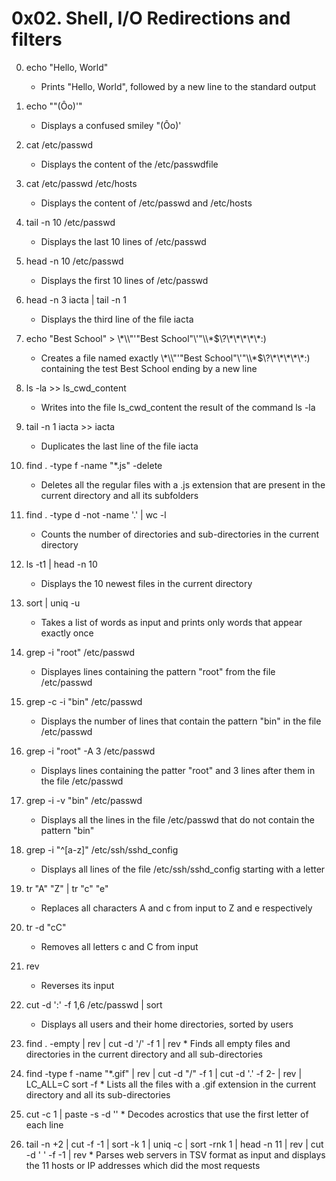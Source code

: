 # 0x02. Shell, I/O Redirections and filters

0. echo "Hello, World"
	* Prints "Hello, World", followed by a new line to the standard output

1. echo "\"(Ôo)'"
	* Displays a confused smiley "(Ôo)'

2. cat /etc/passwd
	* Displays the content of the /etc/passwdfile

3. cat /etc/passwd /etc/hosts
	* Displays the content of /etc/passwd and /etc/hosts

4. tail -n 10 /etc/passwd
	* Displays the last 10 lines of /etc/passwd

5. head -n 10 /etc/passwd
	* Displays the first 10 lines of /etc/passwd

6. head -n 3 iacta | tail -n 1
	* Displays the third line of the file iacta

7. echo "Best School" > \\\*\\\\"'\"Best School\"\\'"\\\\\*\$\\\?\\\*\\\*\\\*\\\*\\\*\:\)
	* Creates a file named exactly \\\*\\\\"'\"Best School\"\\'"\\\\\*\$\\\?\\\*\\\*\\\*\\\*\\\*\:\) containing the test Best School ending by a new line

8. ls -la >> ls_cwd_content
	* Writes into the file ls_cwd_content the result of the command ls -la

9. tail -n 1 iacta >> iacta
	* Duplicates the last line of the file iacta

10. find . -type f -name "*.js" -delete
	* 	Deletes all the regular files with a .js extension that are present in the current directory and all its subfolders

11. find . -type d -not -name '.' | wc -l
	* Counts the number of directories and sub-directories in the current directory

12. ls -t1 | head -n 10
	* Displays the 10 newest files in the current directory

13. sort | uniq -u
	* Takes a list of words as input and prints only words that appear exactly once

14. grep -i "root" /etc/passwd
	* Displayes lines containing the pattern "root" from the file /etc/passwd

15. grep -c -i "bin" /etc/passwd
	* Displays the number of lines that contain the pattern "bin" in the file /etc/passwd

16. grep -i "root" -A 3 /etc/passwd
	* Displays lines containing the patter "root" and 3 lines after them in the file /etc/passwd

17. grep -i -v "bin" /etc/passwd
	* Displays all the lines in the file /etc/passwd that do not contain the pattern "bin"

18. grep -i "^[a-z]" /etc/ssh/sshd_config
	* Displays all lines of the file /etc/ssh/sshd_config starting with a letter

19. tr "A" "Z" | tr "c" "e"
	* Replaces all characters A and c from input to Z and e respectively

20. tr -d "cC"
	* Removes all letters c and C from input

21. rev
	* Reverses its input

22. cut -d ':' -f 1,6 /etc/passwd | sort
	* Displays all users and their home directories, sorted by users

100. find . -empty | rev | cut -d '/' -f 1 | rev
	* Finds all empty files and directories in the current directory and all sub-directories

101. find -type f -name "*.gif" | rev | cut -d "/" -f 1 | cut -d '.' -f 2- | rev | LC_ALL=C sort -f
	* Lists all the files with a .gif extension in the current directory and all its sub-directories

102. cut -c 1 | paste -s -d ''
	* Decodes acrostics that use the first letter of each line

103. tail -n +2 | cut -f -1 | sort -k 1 | uniq -c | sort -rnk 1 | head -n 11 | rev | cut -d ' ' -f -1 | rev
	* Parses web servers in TSV format as input and displays the 11 hosts or IP addresses which did the most requests 
